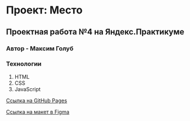 # Проект: Место
## Проектная работа №4 на Яндекс.Практикуме
### Автор - Максим Голуб

### Технологии

1. HTML
2. CSS
3. JavaScript

[Cсылка на GitHub Pages](https://maxflying.github.io/mesto/index.html)

[Ссылка на макет в Figma](https://www.figma.com/file/2cn9N9jSkmxD84oJik7xL7/JavaScript.-Sprint-4?node-id=0%3A1)
